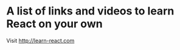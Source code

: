 # A list of links and videos to learn React on your own

Visit <a href="http://learn-react.com">http://learn-react.com</a>
